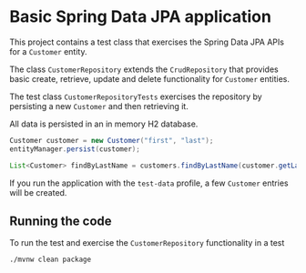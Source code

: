 # Basic Spring Data JPA application

This project contains a test class that exercises the Spring Data JPA APIs for a `Customer` entity.

The class `CustomerRepository` extends the `CrudRepository` that provides basic create, retrieve, update and delete functionality for `Customer` entities.

The test class `CustomerRepositoryTests` exercises the repository by persisting a new `Customer` and then retrieving it.

All data is persisted in an in memory H2 database.

```java
Customer customer = new Customer("first", "last");
entityManager.persist(customer);

List<Customer> findByLastName = customers.findByLastName(customer.getLastName());
```

If you run the application with the `test-data` profile, a few `Customer` entries will be created.

## Running the code

To run the test and exercise the `CustomerRepository` functionality in a test

```bash
./mvnw clean package
``` 





